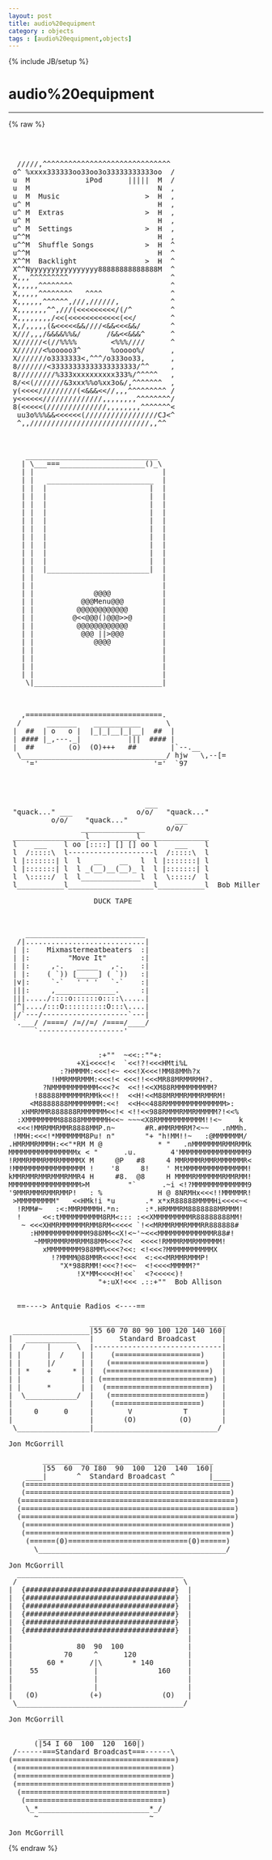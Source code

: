 ```yaml
---
layout: post
title: audio%20equipment
category : objects
tags : [audio%20equipment,objects]
---
```

{% include JB/setup %}
# audio%20equipment
---
{% raw %}
<pre>



  /////,^^^^^^^^^^^^^^^^^^^^^^^^^^^^^^
 o^ %xxxx333333oo33oo3o33333333333oo  /
 u  M             iPod      |||||  M  /
 u  M                              N  ,
 u  M  Music                    &gt;  H  ,
 u^ M                              H  ,
 u^ M  Extras                   &gt;  H  ,
 u^ M                              H  ,
 u^ M  Settings                 &gt;  H  ,
 u^^M                              H  ,
 u^^M  Shuffle Songs            &gt;  H  ^
 u^^M                              H  ^
 X^^M  Backlight                &gt;  H  ^
 X^^Nyyyyyyyyyyyyyyyy88888888888888M  ^
 X,,,^^^^^^^^^                        ^
 X,,,,,^^^^^^^^                       ^
 X,,,,,^^^^^^^^   ^^^^                ^
 X,,,,,,^^^^^^,///,//////,            ^
 X,,,,,,,^^,///(&lt;&lt;&lt;&lt;&lt;&lt;&lt;&lt;&lt;/(/^         ^
 X,,,,,,,,/&lt;&lt;(&lt;&lt;&lt;&lt;&lt;&lt;&lt;&lt;&lt;&lt;&lt;&lt;(&lt;&lt;/        ^
 X,/,,,,,(&amp;&lt;&lt;&lt;&lt;&lt;&amp;&amp;////&lt;&amp;&amp;&lt;&lt;&lt;&amp;&amp;/       ^
 X///,,,/&amp;&amp;&amp;&amp;%%&amp;/      /&amp;&amp;&lt;&lt;&amp;&amp;&amp;^      ^
 X//////&lt;(//%%%%        &lt;%%%////      ^
 X//////&lt;%ooooo3^       %ooooo%/      ,
 X///////o3333333&lt;,^^^/o333oo33,      ,
 8///////&lt;33333333333333333333/^^     ,
 8/////////%333xxxxxxxxxx333%/^^^^^   ,
 8/&lt;&lt;(///////&amp;3xxx%%o%xx3o&amp;/,^^^^^^^  ,
 y(&lt;&lt;&lt;&lt;/////////(&lt;&amp;&amp;&amp;&lt;&lt;//,,,^^^^^^^^^ /
 y&lt;&lt;&lt;&lt;&lt;&lt;//////////////,,,,,,,,^^^^^^^^/
 8(&lt;&lt;&lt;&lt;&lt;(//////////////,,,,,,,,^^^^^^^&lt;
  uu3o%%%&amp;&amp;&lt;&lt;&lt;&lt;&lt;&lt;(/////////////////CJ&lt;^
  ^,,////////////////////////////,,^^



    _______________________________
   | \___===____________________()_\
   | |                              |
   | |   _________________________  |
   | |  |                        |  |
   | |  |                        |  |
   | |  |                        |  |
   | |  |                        |  |
   | |  |                        |  |
   | |  |                        |  |
   | |  |                        |  |
   | |  |                        |  |
   | |  |                        |  |
   | |  |                        |  |
   | |  |________________________|  |
   | |                              |
   | |                              |
   | |              @@@@            |
   | |           @@@Menu@@@         |
   | |          @@@@@@@@@@@@        |
   | |         @&lt;&lt;@@@()@@@&gt;&gt;@       |
   | |          @@@@@@@@@@@@        |
   | |           @@@ ||&gt;@@@         |
   | |              @@@@            |
   | |                              |
   | |                              |
   | |                              |
   | |                              |
    \|______________________________|



   ,================================.
  /      _______    ___________      \
 |  ##  | o   o |  |_|_|__|_|__|  ##  |
 | #### |_,---._|           |||  #### |
 |  ##        (o)  (O)+++   ##        |`--.__
  \__________________________________/ hjw   \,--[=
    &#039;=&#039;                           &#039;=&#039;  `97




                                ___
 &quot;quack...&quot; ___               o/o/   &quot;quack...&quot;
          o/o/    &quot;quack...&quot;           ___
                 _______________     o/o/
 _________________l___________l________________
 l    ___    l oo [::::] [] [] oo l    ___    l
 l  /:::::\  l--------------------l  /:::::\  l
 l |:::::::| l  l   __    __   l  l |:::::::| l
 l |:::::::| l  l _(__)__(__)_ l  l |:::::::| l
 l  \:::::/  l  l______________l  l  \:::::/  l
 l___________l____________________l___________l  Bob Miller

                    DUCK TAPE



    ____________________________
  /|............................|
 | |:    Mixmastermeatbeaters  :|
 | |:         &quot;Move It&quot;        :|
 | |:     ,-.   _____   ,-.    :|
 | |:    ( `)) [_____] ( `))   :|
 |v|:     `-`   &#039; &#039; &#039;   `-`    :|
 |||:     ,______________.     :|
 |||...../::::o::::::o::::\.....|
 |^|..../:::O::::::::::O:::\....|
 |/`---/--------------------`---|
 `.___/ /====/ /=//=/ /====/____/
      `--------------------&#039;


                     :+&quot;&quot;  ~&lt;&lt;::&quot;&quot;+:
                +Xi&lt;&lt;&lt;&lt;!&lt;  `&lt;&lt;!?!&lt;&lt;&lt;HMti%L
            :?HMMMM:&lt;&lt;&lt;!&lt;~ &lt;&lt;&lt;!X&lt;&lt;&lt;!MM88MMh?x
          !HMRMMRMMM:&lt;&lt;&lt;!&lt; &lt;&lt;&lt;!!&lt;&lt;&lt;MR88MRMMRMH?.
        ?NMMMMMMMMMMM&lt;&lt;&lt;?&lt;  &lt;&lt;!!&lt;&lt;XM88RMMMMMMMMM?
      !88888MMMMMMRMMk&lt;&lt;!!  &lt;&lt;H!&lt;&lt;M88MRMMRMMMRMMRM!
     &lt;M8888888MMMMMMMM:&lt;&lt;!  &lt;&lt;H&lt;&lt;488RMMMMMMMMMMMMMM&gt;:
   xHMRMMR888888RMMMMMM&lt;&lt;!&lt; &lt;!!&lt;&lt;988RMMMRMMRMMMMM?!&lt;&lt;%
  :XMMMMMMMM88888MMMMMMH&lt;&lt;~ ~~~&lt;X8RMMMMMMMMMMM!!&lt;~    k
  &lt;&lt;&lt;!MMRMMRMMR8888MMP.n~       #R.#MMRMMRM?&lt;~~   .nMMh.
 !MMH:&lt;&lt;&lt;!*MMMMMMM8Pu! n&quot;       &quot;+ &quot;h!MM!!~   :@MMMMMMM/
.HMRMMRMMMH:&lt;&lt;&quot;*RM M @             * &quot;   .nMMMMMMMRMMRMMk
MMMMMMMMMMMMMMMMx &lt; &quot;      .u.        4&#039;MMMMMMMMMMMMMMMM9
!RMMRMMMRMMRMMMMMX M     @P   #8     4 MMRMMMRMMRMMMMMMR&lt;
!MMMMMMMMMMMMMMMMM !    &#039;8     8!    &#039; MtMMMMMMMMMMMMMMM!
kMMRMMRMMRMMMRMMR4 H     #8.  @8     H MMMMRMMMMMMRMMRMM!
MMMMMMMMMMMMMMMMM&gt;M         &quot;`      .~i &lt;!?MMMMMMMMMMMMM9
&#039;9MMRMMMRMMRMMP!   : %             H @ 8NRMHx&lt;&lt;&lt;!!MMMMMR!
 &gt;MMMMMMMMM&quot;   &lt;&lt;HMk!i *u       .* x*xR88888MMMMHi&lt;&lt;&lt;&lt;~&lt;
  !RMM#~   :&lt;:MMRMMMMH.*n:      :*.HRMMMRM8888888MRMMM!
  !     &lt;&lt;:tMMMMMMMMMM8RM&lt;::: :&lt;&lt;XMMMMMMMMMR88888888MM!
   ~ &lt;&lt;&lt;XHMRMMMMMMRMM8RM&lt;&lt;&lt;&lt;&lt; `!&lt;&lt;MRMMRMMRMMMRR888888#
     :HMMMMMMMMMMMM988MM&lt;&lt;X!&lt;~&#039;~&lt;&lt;&lt;MMMMMMMMMMMMMR88#!
      ~MMRMMMRMMRMM88MM&lt;&lt;&lt;?&lt;&lt;  &lt;&lt;&lt;&lt;!RMMMRMMRMMMMMM!
        xMMMMMMMM988MM%&lt;&lt;&lt;?&lt;&lt;: &lt;!&lt;&lt;&lt;?MMMMMMMMMMMX
          !?MMMM@88MMR&lt;&lt;&lt;&lt;!&lt;&lt;&lt;  &lt;:&lt;&lt;&lt;MRMMRMMMP!
            &quot;X*988RMM!&lt;&lt;&lt;?!&lt;&lt;~  &lt;!&lt;&lt;&lt;&lt;MMMMM?&quot;
                !X*MM&lt;&lt;&lt;&lt;H!&lt;&lt;`  &lt;?&lt;&lt;&lt;&lt;&lt;)!
                     &quot;+:uX!&lt;&lt;&lt; .::+&quot;&quot;  Bob Allison


  ==----&gt; Antquie Radios &lt;----==

                   ________________________________
 __________________|55 60 70 80 90 100 120 140 160|
|   ____________   |      Standard Broadcast      |
|  /     |      \  |------------------------------|
| |      |  /    | |    (====================)    |
| |      |/      | |   (======================)   |
| | *    +     * | |  (========================)  |
| |              | | (==========================) |
| |      *       | |  (========================)  |
|  \____________/  |   (======================)   |
|                  |    (====================)    |
|     0      0     |        V            T        |
|                  |       (O)          (O)       |
 \_________________|_____________________________/

Jon McGorrill

        ________________________________________
        |55  60  70 I80  90  100  120  140  160|
    ____|       ^  Standard Broadcast ^        |____
   (================================================)
   (================================================)
  (==================================================)
  (==================================================)
  (==================================================)
   (================================================)
   (================================================)
    (======(0)============================(0)======)
      \____________________________________________/

Jon McGorrill
  _______________________________________
 /                                       \
|  {###################################}  |
|  {###################################}  |
|  {###################################}  |
|  {###################################}  |
|  {###################################}  |
|  {###################################}  |
|                                         |
|               80  90  100               |
|            70     ^      120            |
|        60 *      /|\       * 140        |
|    55             |              160    |
|                   |                     |
|                   |                     |
|   (O)            (+)              (O)   |
 \_______________________________________/

Jon McGorrill

       ________________________
      (|54 I 60  100  120  160|) 
 /------===Standard Broadcast===------\
(======================================)
 (====================================)
 (====================================)
 (====================================)
  (==================================)
   (================================)
    \_*__________________________*_/
      ~                          ~

Jon McGorrill </pre>
{% endraw %}
